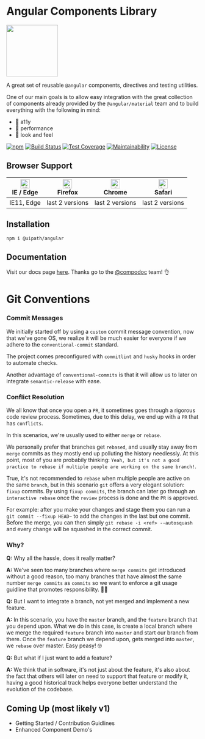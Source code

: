 # Angular Components Library

<img src="https://raw.githubusercontent.com/UiPath/angular-components/master/logo.png" width="135" />

A great set of reusable `@angular` components, directives and testing utilities.

One of our main goals is to allow easy integration with the great collection of components already provided by the `@angular/material` team and to build everything with the following in mind:

- 🤘 a11y
- 🚀 performance
- 💖 look and feel

[![npm](https://img.shields.io/npm/v/@uipath/angular.svg)](https://www.npmjs.com/package/@uipath/angular)
[![Build Status](https://uipath.visualstudio.com/angular-components/_apis/build/status/UiPath.angular-components?branchName=master)](https://uipath.visualstudio.com/angular-components/_build/latest?definitionId=387&branchName=master)
[![Test Coverage](https://api.codeclimate.com/v1/badges/61117dc99c96535bbfb2/test_coverage)](https://codeclimate.com/github/UiPath/angular-components/test_coverage)
[![Maintainability](https://api.codeclimate.com/v1/badges/61117dc99c96535bbfb2/maintainability)](https://codeclimate.com/github/UiPath/angular-components/maintainability)
[![License](https://badgen.net/badge/license/MIT/blue)]()

## Browser Support

| [<img src="https://raw.githubusercontent.com/alrra/browser-logos/master/src/edge/edge_48x48.png" alt="IE / Edge" width="24px" height="24px" />](http://godban.github.io/browsers-support-badges/)</br>IE / Edge | [<img src="https://raw.githubusercontent.com/alrra/browser-logos/master/src/firefox/firefox_48x48.png" alt="Firefox" width="24px" height="24px" />](http://godban.github.io/browsers-support-badges/)</br>Firefox | [<img src="https://raw.githubusercontent.com/alrra/browser-logos/master/src/chrome/chrome_48x48.png" alt="Chrome" width="24px" height="24px" />](http://godban.github.io/browsers-support-badges/)</br>Chrome | [<img src="https://raw.githubusercontent.com/alrra/browser-logos/master/src/safari/safari_48x48.png" alt="Safari" width="24px" height="24px" />](http://godban.github.io/browsers-support-badges/)</br>Safari |
| --------- | --------- | --------- | --------- |
| IE11, Edge| last 2 versions| last 2 versions| last 2 versions

## Installation

`npm i @uipath/angular`

## Documentation

Visit our docs page [here](https://uipath.github.io/angular-components). Thanks go to the [@compodoc](https://compodoc.app/) team! 👌

# Git Conventions

### Commit Messages

We initially started off by using a `custom` commit message convention, now that we've gone OS, we realize it will be much easier for everyone if we adhere to the `conventional-commit` standard.

The project comes preconfigured with `commitlint` and `husky` hooks in order to automate checks.

Another advantage of `conventional-commits` is that it will allow us to later on integrate `semantic-release` with ease.

### Conflict Resolution

We all know that once you open a `PR`, it sometimes goes through a rigorous code review process. Sometimes, due to this delay, we end up with a `PR` that has `conflicts`.

In this scenarios, we're usually used to either `merge` or `rebase`.

We personally prefer that branches get `rebased`, and usually stay away from `merge` commits as they mostly end up polluting the history needlessly. At this point, most of you are probabily thinking: `Yeah, but it's not a good practice to rebase if multiple people are working on the same branch!`.

True, it's not recommended to `rebase` when multiple people are active on the same `branch`, but in this scenario `git` offers a very elegant solution: `fixup` commits. By using `fixup commits`, the branch can later go through an `interactive rebase` once the `review` process is done and the `PR` is approved.

For example: after you make your changes and stage them you can run a `git commit --fixup HEAD~` to add the changes in the last but one commit. Before the merge, you can then simply `git rebase -i <ref> --autosquash` and every change will be squashed in the correct commit.

### Why?

**Q:** Why all the hassle, does it really matter?

**A:** We've seen too many branches where `merge commits` get introduced without a good reason, too many branches that have almost the same number `merge commits` as `commits` so we want to enforce a git usage guidline that promotes responsibility. 🐱‍👤

**Q:** But I want to integrate a branch, not yet merged and implement a new feature.

**A:** In this scenario, you have the `master` branch, and the `feature` branch that you depend upon. What we do in this case, is create a local branch where we merge the required `feature` branch into `master` and start our branch from there. Once the `feature` branch we depend upon, gets merged into `master`, we `rebase` over master. Easy peasy! 🤓

**Q:** But what if I just want to add a feature?

**A:** We think that in software, it's not just about the feature, it's also about the fact that others will later on need to support that feature or modify it, having a good historical track helps everyone better understand the evolution of the codebase.

## Coming Up (most likely v1)

- Getting Started / Contribution Guidlines
- Enhanced Component Demo's
